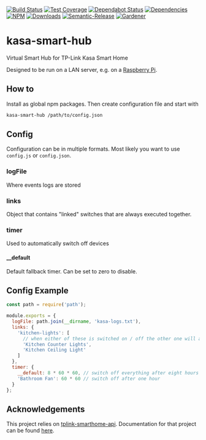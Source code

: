 [![Build Status](https://circleci.com/gh/blackflux/kasa-smart-hub.png?style=shield)](https://circleci.com/gh/blackflux/kasa-smart-hub)
[![Test Coverage](https://img.shields.io/coveralls/blackflux/kasa-smart-hub/master.svg)](https://coveralls.io/github/blackflux/kasa-smart-hub?branch=master)
[![Dependabot Status](https://api.dependabot.com/badges/status?host=github&repo=blackflux/kasa-smart-hub)](https://dependabot.com)
[![Dependencies](https://david-dm.org/blackflux/kasa-smart-hub/status.svg)](https://david-dm.org/blackflux/kasa-smart-hub)
[![NPM](https://img.shields.io/npm/v/kasa-smart-hub.svg)](https://www.npmjs.com/package/kasa-smart-hub)
[![Downloads](https://img.shields.io/npm/dt/kasa-smart-hub.svg)](https://www.npmjs.com/package/kasa-smart-hub)
[![Semantic-Release](https://github.com/blackflux/js-gardener/blob/master/assets/icons/semver.svg)](https://github.com/semantic-release/semantic-release)
[![Gardener](https://github.com/blackflux/js-gardener/blob/master/assets/badge.svg)](https://github.com/blackflux/js-gardener)

# kasa-smart-hub

Virtual Smart Hub for TP-Link Kasa Smart Home

Designed to be run on a LAN server, e.g. on a [Raspberry Pi](https://en.wikipedia.org/wiki/Raspberry_Pi).

## How to

Install as global npm packages. Then create configuration file and start with

```sh
kasa-smart-hub /path/to/config.json
```

## Config

Configuration can be in multiple formats. Most likely you want to use `config.js` or `config.json`.

### logFile

Where events logs are stored

### links

Object that contains "linked" switches that are always executed together.

### timer

Used to automatically switch off devices

#### __default

Default fallback timer. Can be set to zero to disable.

## Config Example

```js
const path = require('path');

module.exports = {
  logFile: path.join(__dirname, 'kasa-logs.txt'),
  links: {
    'kitchen-lights': [
      // when either of these is switched on / off the other one will also switch on / off
      'Kitchen Counter Lights',
      'Kitchen Ceiling Light'
    ]
  },
  timer: {
    __default: 8 * 60 * 60, // switch off everything after eight hours
    'Bathroom Fan': 60 * 60 // switch off after one hour
  }
};
```

## Acknowledgements

This project relies on [tplink-smarthome-api](https://github.com/plasticrake/tplink-smarthome-api). Documentation for that project can be found [here](https://freesoft.dev/program/63196852#startDiscovery).
